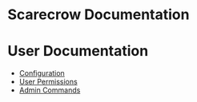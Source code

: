 # Scarecrow Documentation

# User Documentation

* [Configuration](./Configuration.md)
* [User Permissions](./User-Permissions.md)
* [Admin Commands](./Admin-Commands.md)
